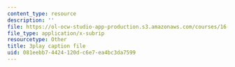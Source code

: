 ```yaml
---
content_type: resource
description: ''
file: https://ol-ocw-studio-app-production.s3.amazonaws.com/courses/16-06-principles-of-automatic-control-fall-2012/081eebb74424120dc6e7ea4bc3da7599_ubhxIM51UPU.srt
file_type: application/x-subrip
resourcetype: Other
title: 3play caption file
uid: 081eebb7-4424-120d-c6e7-ea4bc3da7599
---
```

